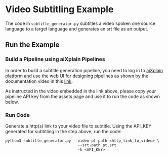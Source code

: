 # Video Subtitling Example

The code in `subtitle_generator.py` subtitles a video spoken one source language to a target language and generates an srt file as an output.

## Run the Example

### Build a Pipeline using aiXplain Pipelines

In order to build a subtitle generation pipeline, you need to log in to [aiXplain platform](https://platform.aixplain.com/) and use the web UI for designing pipelines as shown by the documentation video in this [link](https://aixplain.com/designer-tutorial/).

As instructed in the video embedded in the link above, please copy your pipeline API key from the assets page and use it to run the code as shown below.

### Run Code

Generate a http(s) link to your video file to subtitle.
Using the API_KEY generated for subtitling in the step above, run the code:

```
python3 subtitle_generator.py --video-pt-path <http_link_to_video> \
                                --srt-path pt.srt
                                -k <API_KEY>
```
